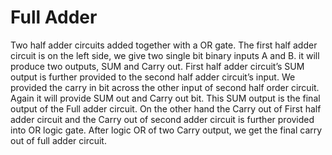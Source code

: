 # Full Adder 
Two half adder circuits added together with a OR gate. The first half adder circuit is on the left side, we give two single bit binary inputs A and B.
it will produce two outputs, SUM and Carry out. First half adder circuit’s SUM output is further provided to the second half adder circuit’s input. We provided the carry in bit across the other input of second half order circuit. Again it will provide SUM out and Carry out bit. This SUM output is the final output of the Full adder circuit. On the other hand the Carry out of First half adder circuit and the Carry out of second adder circuit is further provided into OR logic gate. After logic OR of two Carry output, we get the final carry out of full adder circuit.